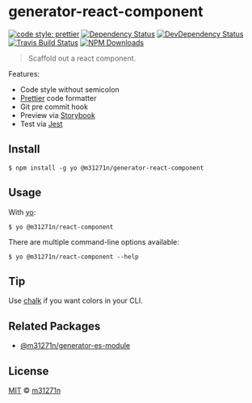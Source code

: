 # generator-react-component

[![code style: prettier](https://img.shields.io/badge/code_style-prettier-ff69b4.svg)](https://github.com/prettier/prettier)
[![Dependency Status](https://img.shields.io/david/m31271n/generator-react-component.svg)](#)
[![DevDependency Status](https://img.shields.io/david/m31271n/generator-react-component.svg)](#)
[![Travis Build Status](https://img.shields.io/travis/m31271n/generator-react-component/master.svg)](#)
[![NPM Downloads](https://img.shields.io/npm/dm/@m31271n/generator-react-component.svg)](#)

> Scaffold out a react component.

Features:

* Code style without semicolon
* [Prettier](https://prettier.io/) code formatter
* Git pre commit hook
* Preview via [Storybook](https://github.com/storybooks/storybook)
* Test via [Jest](https://facebook.github.io/jest/)

## Install

```
$ npm install -g yo @m31271n/generator-react-component
```

## Usage

With [yo](https://github.com/yeoman/yo):

```
$ yo @m31271n/react-component
```

There are multiple command-line options available:

```
$ yo @m31271n/react-component --help
```

## Tip

Use [chalk](https://github.com/sindresorhus/chalk) if you want colors in your CLI.

## Related Packages

* [@m31271n/generator-es-module](https://github.com/m31271n/generator-es-module)

## License

[MIT](https://stack.m31271n.com/licenses/MIT.txt) © [m31271n](https://stack.m31271n.com)
